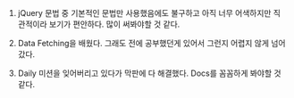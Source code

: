 1. jQuery 문법 중 기본적인 문법만 사용했음에도 불구하고 아직 너무 어색하지만 직관적이라 보기가 편안하다. 많이 써봐야할 것 같다.

2. Data Fetching을 배웠다. 그래도 전에 공부했던게 있어서 그런지 어렵지 않게 넘어갔다.

3. Daily 미션을 잊어버리고 있다가 막판에 다 해결했다. Docs를 꼼꼼하게 봐야할 것 같다.
